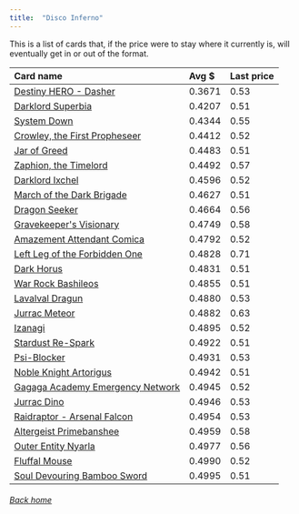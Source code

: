 ```yaml
---
title:  "Disco Inferno"
---
```


This is a list of cards that, if the price were to stay where it currently is, will eventually get in or out of the format.

| Card name | Avg $ | Last price |
| :-- | :-- | :-- |
[Destiny HERO - Dasher](https://db.ygoprodeck.com/card/?search=Destiny%20HERO%20-%20Dasher) | 0.3671 | 0.53 |
[Darklord Superbia](https://db.ygoprodeck.com/card/?search=Darklord%20Superbia) | 0.4207 | 0.51 |
[System Down](https://db.ygoprodeck.com/card/?search=System%20Down) | 0.4344 | 0.55 |
[Crowley, the First Propheseer](https://db.ygoprodeck.com/card/?search=Crowley,%20the%20First%20Propheseer) | 0.4412 | 0.52 |
[Jar of Greed](https://db.ygoprodeck.com/card/?search=Jar%20of%20Greed) | 0.4483 | 0.51 |
[Zaphion, the Timelord](https://db.ygoprodeck.com/card/?search=Zaphion,%20the%20Timelord) | 0.4492 | 0.57 |
[Darklord Ixchel](https://db.ygoprodeck.com/card/?search=Darklord%20Ixchel) | 0.4596 | 0.52 |
[March of the Dark Brigade](https://db.ygoprodeck.com/card/?search=March%20of%20the%20Dark%20Brigade) | 0.4627 | 0.51 |
[Dragon Seeker](https://db.ygoprodeck.com/card/?search=Dragon%20Seeker) | 0.4664 | 0.56 |
[Gravekeeper's Visionary](https://db.ygoprodeck.com/card/?search=Gravekeeper's%20Visionary) | 0.4749 | 0.58 |
[Amazement Attendant Comica](https://db.ygoprodeck.com/card/?search=Amazement%20Attendant%20Comica) | 0.4792 | 0.52 |
[Left Leg of the Forbidden One](https://db.ygoprodeck.com/card/?search=Left%20Leg%20of%20the%20Forbidden%20One) | 0.4828 | 0.71 |
[Dark Horus](https://db.ygoprodeck.com/card/?search=Dark%20Horus) | 0.4831 | 0.51 |
[War Rock Bashileos](https://db.ygoprodeck.com/card/?search=War%20Rock%20Bashileos) | 0.4855 | 0.51 |
[Lavalval Dragun](https://db.ygoprodeck.com/card/?search=Lavalval%20Dragun) | 0.4880 | 0.53 |
[Jurrac Meteor](https://db.ygoprodeck.com/card/?search=Jurrac%20Meteor) | 0.4882 | 0.63 |
[Izanagi](https://db.ygoprodeck.com/card/?search=Izanagi) | 0.4895 | 0.52 |
[Stardust Re-Spark](https://db.ygoprodeck.com/card/?search=Stardust%20Re-Spark) | 0.4922 | 0.51 |
[Psi-Blocker](https://db.ygoprodeck.com/card/?search=Psi-Blocker) | 0.4931 | 0.53 |
[Noble Knight Artorigus](https://db.ygoprodeck.com/card/?search=Noble%20Knight%20Artorigus) | 0.4942 | 0.51 |
[Gagaga Academy Emergency Network](https://db.ygoprodeck.com/card/?search=Gagaga%20Academy%20Emergency%20Network) | 0.4945 | 0.52 |
[Jurrac Dino](https://db.ygoprodeck.com/card/?search=Jurrac%20Dino) | 0.4946 | 0.53 |
[Raidraptor - Arsenal Falcon](https://db.ygoprodeck.com/card/?search=Raidraptor%20-%20Arsenal%20Falcon) | 0.4954 | 0.53 |
[Altergeist Primebanshee](https://db.ygoprodeck.com/card/?search=Altergeist%20Primebanshee) | 0.4959 | 0.58 |
[Outer Entity Nyarla](https://db.ygoprodeck.com/card/?search=Outer%20Entity%20Nyarla) | 0.4977 | 0.56 |
[Fluffal Mouse](https://db.ygoprodeck.com/card/?search=Fluffal%20Mouse) | 0.4990 | 0.52 |
[Soul Devouring Bamboo Sword](https://db.ygoprodeck.com/card/?search=Soul%20Devouring%20Bamboo%20Sword) | 0.4995 | 0.51 |

###### [Back home](index)